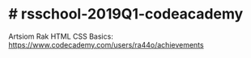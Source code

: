 # # rsschool-2019Q1-codeacademy

Artsiom Rak
HTML CSS Basics: https://www.codecademy.com/users/ra44o/achievements